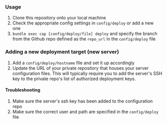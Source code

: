 ### Usage

1. Clone this repository onto your local machine
2. Check the appropriate config settings in `config/deploy` or add a new one
3. `bundle exec cap [config/deploy/file] deploy` and specify the branch from the Github repo defined as the `repo_url` in the `config/deploy` file

### Adding a new deployment target (new server)

1. Add a `config/deploy/hostname` file and set it up accordingly
2. Update the URL of your private repository that houses your server configuration files. This will typically require you to add the server's SSH key to the private repo's list of authorized deployment keys.

#### Troubleshooting

1. Make sure the server's ssh key has been added to the configuration repo
2. Make sure the correct user and path are specified in the `config/deploy` file 
